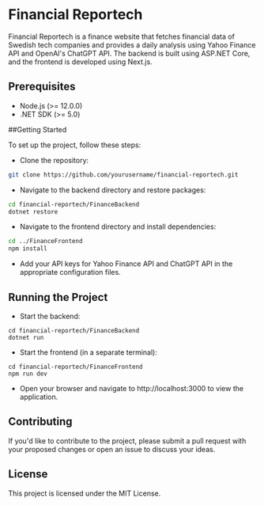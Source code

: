 # Financial Reportech

Financial Reportech is a finance website that fetches financial data of Swedish tech companies and provides a daily analysis using Yahoo Finance API and OpenAI's ChatGPT API. The backend is built using ASP.NET Core, and the frontend is developed using Next.js.

## Prerequisites

- Node.js (>= 12.0.0)
- .NET SDK (>= 5.0)

##Getting Started

To set up the project, follow these steps:

- Clone the repository:
```bash
git clone https://github.com/yourusername/financial-reportech.git
```

- Navigate to the backend directory and restore packages:
```bash
cd financial-reportech/FinanceBackend
dotnet restore
```

- Navigate to the frontend directory and install dependencies:

```bash
cd ../FinanceFrontend
npm install
```

- Add your API keys for Yahoo Finance API and ChatGPT API in the appropriate configuration files.

## Running the Project

- Start the backend:
```arduino
cd financial-reportech/FinanceBackend
dotnet run
```

- Start the frontend (in a separate terminal):
```arduino
cd financial-reportech/FinanceFrontend
npm run dev
```

- Open your browser and navigate to http://localhost:3000 to view the application.

## Contributing

If you'd like to contribute to the project, please submit a pull request with your proposed changes or open an issue to discuss your ideas.

## License

This project is licensed under the MIT License.
